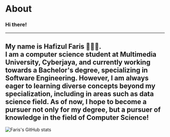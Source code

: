 # About 

### Hi there! 
---
My name is Hafizul Faris 👩🏻‍💻. <br>
I am a **computer science student** at Multimedia University, Cyberjaya, and currently working towards a Bachelor's degree, specializing in **Software Engineering**. However, I am always eager to learning diverse concepts beyond my specialization, including in areas such as data science field. 
As of now, I hope to become a pursuer not only for my degree, but a pursuer of knowledge in the field of Computer Science!
---
![Faris's GitHub stats](https://github-readme-stats.vercel.app/api?username=hfzlfaris&show_icons=true&theme=transparent)



